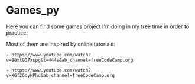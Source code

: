 # Games_py
Here you can find some games project I'm doing in my free time in order to practice. 

Most of them are inspired by online tutorials: 

    - https://www.youtube.com/watch?v=8ext9G7xspg&t=444s&ab_channel=freeCodeCamp.org

    - https://www.youtube.com/watch?v=XGf2GcyHPhc&ab_channel=freeCodeCamp.org